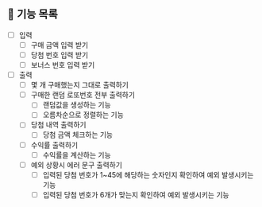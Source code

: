 ## 👊 기능 목록

- [ ] 입력
  - [ ] 구매 금액 입력 받기
  - [ ] 당첨 번호 입력 받기
  - [ ] 보너스 번호 입력 받기

- [ ] 출력
  - [ ] 몇 개 구매했는지 그대로 출력하기
  - [ ] 구매한 랜덤 로또번호 전부 출력하기
    - [ ] 랜덤값을 생성하는 기능
    - [ ] 오름차순으로 정렬하는 기능
  - [ ] 당첨 내역 출력하기
    - [ ] 당첨 금액 체크하는 기능
  - [ ] 수익률 출력하기
    - [ ] 수익률을 계산하는 기능
  - [ ] 예외 상황시 에러 문구 출력하기
    - [ ] 입력된 당첨 번호가 1~45에 해당하는 숫자인지 확인하여 예외 발생시키는 기능
    - [ ] 입력된 당첨 번호가 6개가 맞는지 확인하여 예외 발생시키는 기능